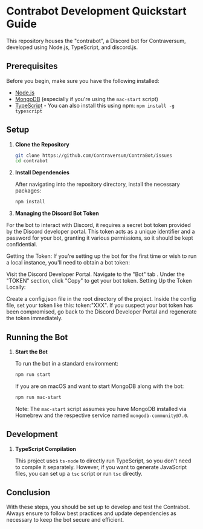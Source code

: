 # Contrabot Development Quickstart Guide

This repository houses the "contrabot", a Discord bot for Contraversum, developed using Node.js, TypeScript, and discord.js.

## Prerequisites

Before you begin, make sure you have the following installed:

- [Node.js](https://nodejs.org/en/download/)
- [MongoDB](https://www.mongodb.com/try/download/community) (especially if you're using the `mac-start` script)
- [TypeScript](https://www.typescriptlang.org/download) - You can also install this using npm: `npm install -g typescript`

## Setup

1. **Clone the Repository**

   ```bash
   git clone https://github.com/Contraversum/ContraBot/issues
   cd contrabot
   ```

2. **Install Dependencies**

   After navigating into the repository directory, install the necessary packages:

   ```bash
   npm install
   ```

3. **Managing the Discord Bot Token**

For the bot to interact with Discord, it requires a secret bot token provided by the Discord developer portal. This token acts as a unique identifier and a password for your bot, granting it various permissions, so it should be kept confidential.

Getting the Token: If you're setting up the bot for the first time or wish to run a local instance, you'll need to obtain a bot token:

Visit the Discord Developer Portal.
Navigate to the "Bot" tab .
Under the "TOKEN" section, click "Copy" to get your bot token.
Setting Up the Token Locally:

Create a config.json file in the root directory of the project.
Inside the config file, set your token like this: token:"XXX".
If you suspect your bot token has been compromised, go back to the Discord Developer Portal and regenerate the token immediately.

## Running the Bot

1. **Start the Bot**

   To run the bot in a standard environment:

   ```bash
   npm run start
   ```

   If you are on macOS and want to start MongoDB along with the bot:

   ```bash
   npm run mac-start
   ```

   Note: The `mac-start` script assumes you have MongoDB installed via Homebrew and the respective service named `mongodb-community@7.0`.

## Development

1. **TypeScript Compilation**

   This project uses `ts-node` to directly run TypeScript, so you don't need to compile it separately. However, if you want to generate JavaScript files, you can set up a `tsc` script or run `tsc` directly.

## Conclusion

With these steps, you should be set up to develop and test the Contrabot. Always ensure to follow best practices and update dependencies as necessary to keep the bot secure and efficient.